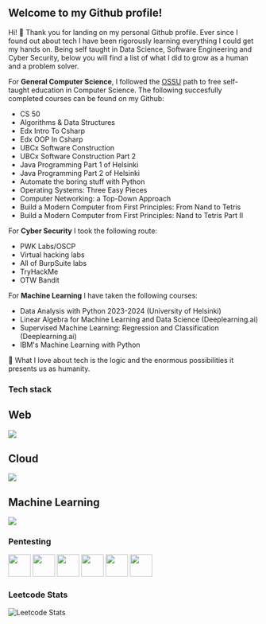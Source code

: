## Welcome to my Github profile!

Hi! 👋 Thank you for landing on my personal Github profile. Ever since I found out about tech I have been rigorously learning everything I could get my hands on. Being self taught in Data Science, Software Engineering and Cyber Security, below you will find a list of what I did to grow as a human and a problem solver.

For **General Computer Science**, I followed the  [OSSU](https://github.com/ossu/computer-science) path to free self-taught education in Computer Science. The following succesfully completed courses can be found on my Github:

- CS 50
- Algorithms & Data Structures
- Edx Intro To Csharp
- Edx OOP In Csharp
- UBCx Software Construction
- UBCx Software Construction Part 2
- Java Programming Part 1 of Helsinki
- Java Programming Part 2 of Helsinki
- Automate the boring stuff with Python
- Operating Systems: Three Easy Pieces
- Computer Networking: a Top-Down Approach
- Build a Modern Computer from First Principles: From Nand to Tetris
- Build a Modern Computer from First Principles: Nand to Tetris Part II

For **Cyber Security** I took the following route:

- PWK Labs/OSCP
- Virtual hacking labs
- All of BurpSuite labs
- TryHackMe
- OTW Bandit

For **Machine Learning** I have taken the following courses:
- Data Analysis with Python 2023-2024 (University of Helsinki)
- Linear Algebra for Machine Learning and Data Science (Deeplearning.ai)
- Supervised Machine Learning: Regression and Classification (Deeplearning.ai)
- IBM's Machine Learning with Python


🌱 What I love about tech is the logic and the enormous possibilities it presents us as humanity.


### Tech stack
## Web
<a href="https://skillicons.dev">
  <img src="https://skillicons.dev/icons?i=html,css,javascript,typescript,angular,react,vue,redux,jest,nodejs,express,webpack,flask,django&perline=" />
</a>

<br>

## Cloud
<a href="https://skillicons.dev">
  <img src="https://skillicons.dev/icons?i=bash,linux,mysql,postgresql,aws,gcp,docker,kubernetes&perline=" />
</a>

<br>

## Machine Learning
<a href="https://skillicons.dev">
  <img src="https://skillicons.dev/icons?i=python,anaconda&perline=" />
</a>

### Pentesting
<img src='https://upload.wikimedia.org/wikipedia/commons/thumb/2/2b/Kali-dragon-icon.svg/512px-Kali-dragon-icon.svg.png' width=45></img>
<img src='https://www.kali.org/tools/metasploit-framework/images/metasploit-framework-logo.svg' width=45></img>
<img src='https://www.kali.org/tools/burpsuite/images/burpsuite-logo.svg' width=45></img>
<img src='https://www.kali.org/tools/wireshark/images/wireshark-logo.svg' width=45></img>
<img src='https://www.kali.org/tools/metasploit-framework/images/metasploit-framework-logo.svg' width=45></img>
<img src='https://www.kali.org/tools/netcat/images/netcat-logo.svg' width=45></img>

<h3> Leetcode Stats </h3>

 ![Leetcode Stats](https://leetcard.jacoblin.cool/devj5?ext=heatmap&theme=dark)

<!--
**DevJ5/DevJ5** is a ✨ _special_ ✨ repository because its `README.md` (this file) appears on your GitHub profile.

Here are some ideas to get you started:

- 🔭 I’m currently working on ...
-  I’m currently learning ...
- 👯 I’m looking to collaborate on ...
- 🤔 I’m looking for help with ...
- 💬 Ask me about ...
- 📫 How to reach me: ...
- 😄 Pronouns: ...
- ⚡ Fun fact: ...
-->
